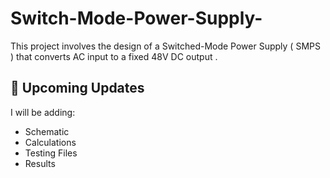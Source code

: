 # Switch-Mode-Power-Supply-

This project involves the design of a Switched-Mode Power Supply ( SMPS ) that converts AC input to a fixed 48V DC output . 

## 📌 Upcoming Updates
I will be adding:
- Schematic
- Calculations
- Testing Files
- Results

#
